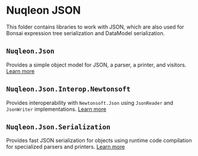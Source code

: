 # Nuqleon JSON

This folder contains libraries to work with JSON, which are also used for Bonsai expression tree serialization and DataModel serialization.

## `Nuqleon.Json`

Provides a simple object model for JSON, a parser, a printer, and visitors. [Learn more](Nuqleon.Json)

## `Nuqleon.Json.Interop.Newtonsoft`

Provides interoperability with `Newtonsoft.Json` using `JsonReader` and `JsonWriter` implementations. [Learn more](Nuqleon.Json.Interop.Newtonsoft)

## `Nuqleon.Json.Serialization`

Provides fast JSON serialization for objects using runtime code compilation for specialized parsers and printers. [Learn more](Nuqleon.Json.Serialization)
